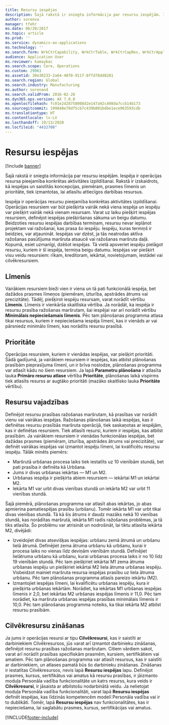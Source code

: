 ```yaml
---
title: Resursu iespējas
description: Šajā rakstā ir sniegta informācija par resursu iespējām. Iespēja ir operācijas resursa pieejamība konkrētas aktivitātes izpildīšanai. Rakstā ir izskaidrots, kā iespējas un saistītās koncepcijas, piemēram, prasmes līmenis un prioritāte, tiek izmantotas, lai atlasītu attiecīgos darbības resursus.
author: sorenva
manager: tfehr
ms.date: 06/20/2017
ms.topic: article
ms.prod: ''
ms.service: dynamics-ax-applications
ms.technology: ''
ms.search.form: WrkCtrCapability, WrkCtrTable, WrkCtrCapRes, WrkCtrApplicableResources
audience: Application User
ms.reviewer: kamaybac
ms.search.scope: Core, Operations
ms.custom: 29961
ms.assetid: 30e38233-2a64-4070-911f-8ffd78dd8281
ms.search.region: Global
ms.search.industry: Manufacturing
ms.author: sorenand
ms.search.validFrom: 2016-02-28
ms.dyn365.ops.version: AX 7.0.0
ms.openlocfilehash: fc01e2d28758008d2e147a92c498da7ccb14b173
ms.sourcegitcommit: 199848e78df5cb7c439b001bdbe1ece963593cdb
ms.translationtype: HT
ms.contentlocale: lv-LV
ms.lasthandoff: 10/13/2020
ms.locfileid: "4432708"
---
```

# <a name="resource-capabilities"></a>Resursu iespējas

[!include [banner](../includes/banner.md)]

Šajā rakstā ir sniegta informācija par resursu iespējām. Iespēja ir operācijas resursa pieejamība konkrētas aktivitātes izpildīšanai. Rakstā ir izskaidrots, kā iespējas un saistītās koncepcijas, piemēram, prasmes līmenis un prioritāte, tiek izmantotas, lai atlasītu attiecīgos darbības resursus.

Iespēja ir operācijas resursu pieejamība konkrētas aktivitātes izpildīšanai. Operācijas resursiem var būt piešķirta vairāk nekā viena iespēja un iespēju var piešķirt vairāk nekā vienam resursam. Varat uz laiku piešķirt iespējas resursiem, definējot iespējas piešķiršanas sākuma un beigu datumu. Beidzoties resursu iespējas darbības termiņam, resursu nevar ieplānot projektam vai ražošanai, kas prasa šo iespēju. Iespēju, kuras termiņš ir beidzies, var atjaunināt. Iespējas var dzēst, ja tās neatrodas aktīva ražošanas pasūtījuma maršruta atsaucē vai ražošanas maršruta daļā. Kopumā, esiet uzmanīgi, dzēšot iespējas. Tā vietā apsveriet iespēju pielāgot resursu, kuriem ir šī iespēja, termiņa beigu datumu. Iespējas var piešķirt visu veidu resursiem: rīkam, kreditoram, iekārtai, novietojumam, iestādei vai cilvēkresursiem.

## <a name="level"></a>Līmenis
Vairākiem resursiem bieži vien ir viena un tā pati funkcionālā iespēja, bet dažādos prasmes līmeņos (piemēram, izturība, apstrādes ātrums vai precizitāte). Tādēļ, piešķirot iespēju resursam, varat norādīt vērtību **Līmenis**. Līmenis ir vienkārša skaitliska vērtība. Ja norādāt, ka iespēja ir resursu prasība ražošanas maršrutam, šai iespējai var arī norādīt vērtību **Minimālais nepieciešamais līmenis**. Pēc tam plānošanas programma atlasa tikai resursus, kuriem ir nepieciešama iespēja līmenī, kas ir vienāds ar vai pārsniedz minimālo līmeni, kas norādīts resursu prasībā.

## <a name="priority"></a>Prioritāte
Operācijas resursiem, kuriem ir vienādas iespējas, var piešķirt prioritāti. Šādā gadījumā, ja vairākiem resursiem ir iespējas, kas atbilst plānošanas prasībām pieprasījuma līmenī, un ir brīva noslodze, plānošanas programma var atlasīt kādu no šiem resursiem. Ja lapā **Parametru plānošana** ir atlasīta lauka **Primāro resursu atlase** vērtība **Prioritāte**, plānošanas laikā vispirms tiek atlasīts resurss ar augtāko prioritāti (mazāko skaitlisko lauka **Prioritāte** vērtību).

## <a name="resource-requirements"></a>Resursu vajadzības
Definējot resursu prasības ražošanas maršrutam, kā prasības var norādīt vienu vai vairākas iespējas. Ražošanas plānošanas laikā iespējas, kas ir definētas resursu prasībās maršruta operācijā, tiek saskaņotas ar iespējām, kas ir definētas resursiem. Tiek atlasīti resursi, kuriem ir iespējas, kas atbilst prasībām. Ja vairākiem resursiem ir vienādas funkcionālas iespējas, bet dažādas prasmes (piemēram, izturība, apstrādes ātrums vai precizitāte), var definēt vairākas iespējas vai izmantot iespēju līmeni, lai kvalificētu resursu iespēju. Tālāk minēts piemērs:

-   Maršrutā urbšanas procesa laiks tiek iestatīts uz 10 vienībām stundā, bet pati prasība ir definēta kā Urbšana.
-   Jums ir divas urbšanas iekārtas — M1 un M2.
-   Urbšanas iespēja ir piešķirta abiem resursiem — iekārtai M1 un iekārtai M2.
-   Iekārta M1 var urbt divas vienības stundā un iekārta M2 var urbt 11 vienības stundā.

Šajā piemērā, plānošanas programma var atlasīt abas iekārtas, jo abas apmierina pamatiespējas prasību (urbšanu). Tomēr iekārta M1 var urbt tikai divas vienības stundā. Tā kā šis ātrums ir daudz mazāks nekā 10 vienības stundā, kas norādītas maršrutā, iekārta M1 radīs ražošanas problēmas, ja tā tiks atlasīta. Šo problēmu var atrisināt un nodrošināt, lai tiktu atlasīta iekārta M2, divējādi:

-   Izveidojiet divas atsevišķas iespējas: urbšanu zemā ātrumā un urbšanu lielā ātrumā. Definējiet zema ātruma urbšanu kā urbšanu, kurai ir procesa laiks no vienas līdz deviņām vienībām stundā. Definējiet lielātruma urbšanu kā urbšanu, kurai urbšanas procesa laiks ir no 10 līdz 19 vienībām stundā. Pēc tam piešķiriet iekārtai M1 zema ātruma urbšanas iespēju un piešķiriet iekārtai M2 liela ātruma urbšanas iespēju. Visbeidzot mainiet maršruta resursa iespējas prasību uz liela ātruma urbšanu. Pēc tam plānošanas programma atlasīs pareizo iekārtu (M2).
-   Izmantojiet iespējas līmeni, lai kvalificētu urbšanas iespēju, kura ir piešķirta urbšanas iekārtām. Norādiet, ka iekārtas M1 urbšanas iespējas līmenis ir 2,0, bet iekārtas M2 urbšanas iespējas līmenis ir 11,0. Pēc tam norādiet, ka maršruta urbšanas iespējas prasības minimālais līmenis ir 10,0. Pēc tam plānošanas programma noteiks, ka tikai iekārta M2 atbilst resursu prasībām.

## <a name="competencies-for-human-resources"></a>Cilvēkresursu zināšanas
Ja jums ir operācijas resursi ar tipu **Cilvēkresursi**, kas ir saistīti ar darbiniekiem Cilvēkresursos, jūs varat arī izmantot darbinieku zināšanas, definējot resursu prasības ražošanas maršrutam. Citiem vārdiem sakot, varat arī norādīt prasības specifiskām prasmēm, kursiem, sertifikātiem vai amatiem. Pēc tam plānošanas programma var atlasīt resursus, kas ir saistīti ar darbiniekiem, un atlases pamatā būs šo darbinieku zināšanas. Zināšanas ir iestatītas Cilvēkresursos, nevis lapā **Resursu iespējas** lapu. Definējot prasmes, kursus, sertifikātus vai amatus kā resursu prasības, ir jāizmanto moduļa Personāla vadība funkcionalitāte un katrs resurss, kura veids ir **Cilvēkresursi**, ir jāsaista ar atbilstošu nodarbinātā veidu. Ja nelietojat moduļa Personāla vadība funkcionalitāti, varat lapā **Resursu iespējas** definēt iespējas, kas līdzinās kompetencēm modelī Personāla vadība vai ir to dublikāti. Tomēr, lapā **Resursu iespējas** nav funkcionalitātes, kas ir nepieciešama, lai saglabātu prasmes, kursus, sertifikācijas vai amatus.





[!INCLUDE[footer-include](../../includes/footer-banner.md)]
